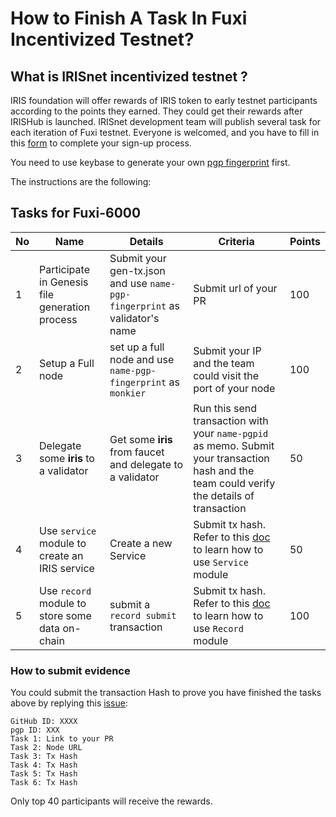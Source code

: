 # How to Finish A Task In Fuxi Incentivized Testnet?

## What is IRISnet incentivized testnet ?

IRIS foundation will offer rewards of IRIS token to early testnet participants according to the points they earned. They could get their rewards after IRISHub is launched. IRISnet development team will publish several task for each iteration of Fuxi testnet. Everyone is welcomed, and you have to fill in this [form](http://cn.mikecrm.com/H9aoXak) to complete your sign-up process. 

You need to use keybase to generate your own [pgp fingerprint](https://github.com/irisnet/testnets/blob/master/fuxi/How%20to%20use%20keybase.md) first. 

The instructions are the following: 

## Tasks for Fuxi-6000

| No   | Name                                            | Details                                                      | Criteria                                                     | Points |
| ---- | ----------------------------------------------- | ------------------------------------------------------------ | ------------------------------------------------------------ | ------ |
| 1    | Participate in Genesis file generation process  | Submit your gen-tx.json and use `name-pgp-fingerprint` as validator's name | Submit url of your PR                                        | 100    |
| 2    | Setup a Full node                               | set up a full node and use `name-pgp-fingerprint` as `monkier` | Submit your IP and the team could visit the port of your node | 100    |
| 3    | Delegate some **iris** to a validator           | Get some **iris** from faucet and delegate to a validator    | Run this send transaction with your `name-pgpid` as memo. Submit your transaction hash and the team could verify the details of transaction | 50     |
| 4    | Use `service` module to create an IRIS service  | Create a new Service                                         | Submit tx hash.  Refer to this [doc](https://www.irisnet.org/docs/cli-client/service/#available-commands) to learn how to use `Service` module | 50     |
| 5    | Use `record` module to store some data on-chain | submit a `record submit  `transaction                        | Submit tx hash.  Refer to this [doc](https://www.irisnet.org/docs/cli-client/record/#description) to learn how to use `Record` module | 100    |

### How to submit evidence

You could submit the transaction Hash to prove you have finished the tasks above by replying this [issue](https://github.com/irisnet/testnets/issues/209):

```
GitHub ID: XXXX
pgp ID: XXX
Task 1: Link to your PR
Task 2: Node URL
Task 3: Tx Hash
Task 4: Tx Hash
Task 5: Tx Hash
Task 6: Tx Hash

```
Only top 40 participants will receive the rewards. 